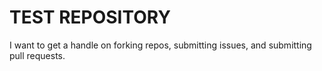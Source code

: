 # TEST REPOSITORY

I want to get a handle on forking repos, submitting issues, and submitting pull requests.

